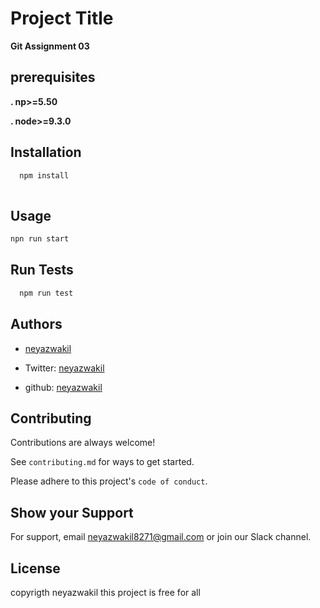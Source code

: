 
# Project Title
**Git Assignment 03**



## prerequisites
**. np>=5.50**

**. node>=9.3.0**
## Installation



```bash
  npm install 
  
```
    
## Usage

```javascript
npn run start
```


## Run Tests

```bash
  npm run test
```


## Authors

- [neyazwakil](https://github.com/Neyazwakil/gitassign)

- Twitter: [neyazwakil](https://twitter.com/your_twitter_id)
- github:  [neyazwakil](https://github.com/)


## Contributing

Contributions are always welcome!

See `contributing.md` for ways to get started.

Please adhere to this project's `code of conduct`.


## Show your Support

For support, email neyazwakil8271@gmail.com or join our Slack channel.


## License

copyrigth neyazwakil this project is free for all 

